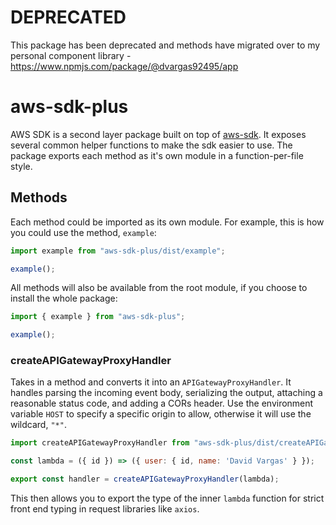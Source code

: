 # DEPRECATED

This package has been deprecated and methods have migrated over to my personal component library - https://www.npmjs.com/package/@dvargas92495/app

# aws-sdk-plus

AWS SDK is a second layer package built on top of [aws-sdk](https://www.npmjs.com/package/aws-sdk). It exposes several common helper functions to make the sdk easier to use. The package exports each method as it's own module in a function-per-file style.

## Methods

Each method could be imported as its own module. For example, this is how you could use the method, `example`:

```javascript
import example from "aws-sdk-plus/dist/example";

example();
```

All methods will also be available from the root module, if you choose to install the whole package:

```javascript
import { example } from "aws-sdk-plus";

example();
```

### createAPIGatewayProxyHandler

Takes in a method and converts it into an `APIGatewayProxyHandler`. It handles parsing the incoming event body, serializing the output, attaching a reasonable status code, and adding a CORs header. Use the environment variable `HOST` to specify a specific origin to allow, otherwise it will use the wildcard, `"*"`.

```javascript
import createAPIGatewayProxyHandler from "aws-sdk-plus/dist/createAPIGatewayProxyHandler";

const lambda = ({ id }) => ({ user: { id, name: 'David Vargas' } });

export const handler = createAPIGatewayProxyHandler(lambda);
```

This then allows you to export the type of the inner `lambda` function for strict front end typing in request libraries like `axios`.
